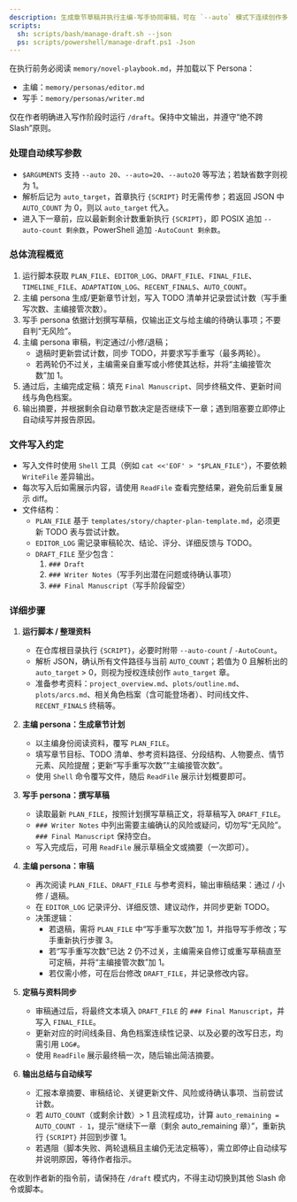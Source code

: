```yaml
---
description: 生成章节草稿并执行主编-写手协同审稿，可在 `--auto` 模式下连续创作多章。
scripts:
  sh: scripts/bash/manage-draft.sh --json
  ps: scripts/powershell/manage-draft.ps1 -Json
---
```


在执行前务必阅读 `memory/novel-playbook.md`，并加载以下 Persona：
- 主编：`memory/personas/editor.md`
- 写手：`memory/personas/writer.md`

仅在作者明确进入写作阶段时运行 `/draft`。保持中文输出，并遵守“绝不跨 Slash”原则。

### 处理自动续写参数
- `$ARGUMENTS` 支持 `--auto 20`、`--auto=20`、`--auto20` 等写法；若缺省数字则视为 1。
- 解析后记为 `auto_target`，首章执行 `{SCRIPT}` 时无需传参；若返回 JSON 中 `AUTO_COUNT` 为 0，则以 `auto_target` 代入。
- 进入下一章前，应以最新剩余计数重新执行 `{SCRIPT}`，即 POSIX 追加 `--auto-count 剩余数`，PowerShell 追加 `-AutoCount 剩余数`。

### 总体流程概览
1. 运行脚本获取 `PLAN_FILE`、`EDITOR_LOG`、`DRAFT_FILE`、`FINAL_FILE`、`TIMELINE_FILE`、`ADAPTATION_LOG`、`RECENT_FINALS`、`AUTO_COUNT`。
2. 主编 persona 生成/更新章节计划，写入 TODO 清单并记录尝试计数（写手重写次数、主编接管次数）。
3. 写手 persona 依据计划撰写草稿，仅输出正文与给主编的待确认事项；不要自判“无风险”。
4. 主编 persona 审稿，判定通过/小修/退稿；
   - 退稿时更新尝试计数，同步 TODO，并要求写手重写（最多两轮）。
   - 若两轮仍不过关，主编需亲自重写或小修使其达标，并将“主编接管次数”加 1。
5. 通过后，主编完成定稿：填充 `Final Manuscript`、同步终稿文件、更新时间线与角色档案。
6. 输出摘要，并根据剩余自动章节数决定是否继续下一章；遇到阻塞要立即停止自动续写并报告原因。

### 文件写入约定
- 写入文件时使用 `Shell` 工具（例如 `cat <<'EOF' > "$PLAN_FILE"`），不要依赖 `WriteFile` 差异输出。
- 每次写入后如需展示内容，请使用 `ReadFile` 查看完整结果，避免前后重复展示 diff。
- 文件结构：
  - `PLAN_FILE` 基于 `templates/story/chapter-plan-template.md`，必须更新 TODO 表与尝试计数。
  - `EDITOR_LOG` 需记录审稿轮次、结论、评分、详细反馈与 TODO。
  - `DRAFT_FILE` 至少包含：
    1. `### Draft`
    2. `### Writer Notes`（写手列出潜在问题或待确认事项）
    3. `### Final Manuscript`（写手阶段留空）

### 详细步骤
1. **运行脚本 / 整理资料**
   - 在仓库根目录执行 `{SCRIPT}`，必要时附带 `--auto-count` / `-AutoCount`。
   - 解析 JSON，确认所有文件路径与当前 `AUTO_COUNT`；若值为 0 且解析出的 `auto_target` > 0，则视为授权连续创作 `auto_target` 章。
   - 准备参考资料：`project_overview.md`、`plots/outline.md`、`plots/arcs.md`、相关角色档案（含可能登场者）、时间线文件、`RECENT_FINALS` 终稿等。

2. **主编 persona：生成章节计划**
   - 以主编身份阅读资料，覆写 `PLAN_FILE`。
   - 填写章节目标、TODO 清单、参考资料路径、分段结构、人物要点、情节元素、风险提醒；更新“写手重写次数”“主编接管次数”。
   - 使用 `Shell` 命令覆写文件，随后 `ReadFile` 展示计划概要即可。

3. **写手 persona：撰写草稿**
   - 读取最新 `PLAN_FILE`，按照计划撰写草稿正文，将草稿写入 `DRAFT_FILE`。
   - `### Writer Notes` 中列出需要主编确认的风险或疑问，切勿写“无风险”。`### Final Manuscript` 保持空白。
   - 写入完成后，可用 `ReadFile` 展示草稿全文或摘要（一次即可）。

4. **主编 persona：审稿**
   - 再次阅读 `PLAN_FILE`、`DRAFT_FILE` 与参考资料，输出审稿结果：通过 / 小修 / 退稿。
   - 在 `EDITOR_LOG` 记录评分、详细反馈、建议动作，并同步更新 TODO。
   - 决策逻辑：
     - 若退稿，需将 `PLAN_FILE` 中“写手重写次数”加 1，并指导写手修改；写手重新执行步骤 3。
     - 若“写手重写次数”已达 2 仍不过关，主编需亲自修订或重写草稿直至可定稿，并将“主编接管次数”加 1。
     - 若仅需小修，可在后台修改 `DRAFT_FILE`，并记录修改内容。

5. **定稿与资料同步**
   - 审稿通过后，将最终文本填入 `DRAFT_FILE` 的 `### Final Manuscript`，并写入 `FINAL_FILE`。
   - 更新对应的时间线条目、角色档案连续性记录、以及必要的改写日志，均需引用 `LOG#`。
   - 使用 `ReadFile` 展示最终稿一次，随后输出简洁摘要。

6. **输出总结与自动续写**
   - 汇报本章摘要、审稿结论、关键更新文件、风险或待确认事项、当前尝试计数。
   - 若 `AUTO_COUNT`（或剩余计数）> 1 且流程成功，计算 `auto_remaining = AUTO_COUNT - 1`，提示“继续下一章（剩余 auto_remaining 章）”，重新执行 `{SCRIPT}` 并回到步骤 1。
   - 若遇阻（脚本失败、两轮退稿且主编仍无法定稿等），需立即停止自动续写并说明原因，等待作者指示。

在收到作者新的指令前，请保持在 `/draft` 模式内，不得主动切换到其他 Slash 命令或脚本。
